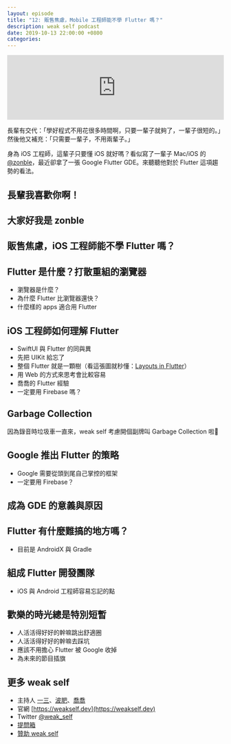 ```yaml
---
layout: episode
title: "12: 販售焦慮，Mobile 工程師能不學 Flutter 嗎？"
description: weak self podcast
date: 2019-10-13 22:00:00 +0800
categories: 
---
```

<iframe src="https://www.listennotes.com/embedded/e/cc4efa20e78743f09dff9515d0403f22/" width="100%" style="width: 1px; min-width: 100%;" frameborder="0" scrolling="no" loading="lazy"></iframe>

長輩有交代：「學好程式不用花很多時間啊，只要一輩子就夠了，一輩子很短的。」然後他又補充：「只需要一輩子，不用兩輩子。」

身為 iOS 工程師，這輩子只要懂 iOS 就好嗎？看似寫了一輩子 Mac/iOS 的 [@zonble](https://twitter.com/zonble)，最近卻拿了一張 Google Flutter GDE。來聽聽他對於 Flutter 這項趨勢的看法。

## 長輩我喜歡你啊！
## 大家好我是 zonble
## 販售焦慮，iOS 工程師能不學 Flutter 嗎？
## Flutter 是什麼？打散重組的瀏覽器

* 瀏覽器是什麼？
* 為什麼 Flutter 比瀏覽器還快？
* 什麼樣的 apps 適合用 Flutter

## iOS 工程師如何理解 Flutter

* SwiftUI 與 Flutter 的同與異
* 先把 UIKit 給忘了
* 整個 Flutter 就是一顆樹（看這張圖就秒懂：[Layouts in Flutter](https://flutter.dev/docs/development/ui/layout)）
* 用 Web 的方式來思考會比較容易
* 喬喬的 Flutter 經驗
* 一定要用 Firebase 嗎？

## Garbage Collection

因為錄音時垃圾車一直來，weak self 考慮開個副牌叫 Garbage Collection 啦🤣

## Google 推出 Flutter 的策略

* Google 需要從頭到尾自己掌控的框架
* 一定要用 Firebase？

## 成為 GDE 的意義與原因

## Flutter 有什麼難搞的地方嗎？

* 目前是 AndroidX 與 Gradle

## 組成 Flutter 開發團隊

* iOS 與 Android 工程師容易忘記的點

## 歡樂的時光總是特別短暫

* 人活活得好好的幹嘛跳出舒適圈
* 人活活得好好的幹嘛去踩坑
* 應該不用擔心 Flutter 被 Google 收掉
* 為未來的節目插旗

## 更多 weak self

* 主持人 [一三](https://twitter.com/ethanhuang13)、[波肥](https://twitter.com/PofatTseng)、[喬喬](https://twitter.com/joe_trash_talk)
* 官網 [https://weakself.dev](https://weakself.dev)
* Twitter [@weak_self](https://twitter.com/weak_self)
* [提問箱](https://peing.net/zh-TW/weak_self)
* [贊助 weak self](https://weakself.dev/#donation)